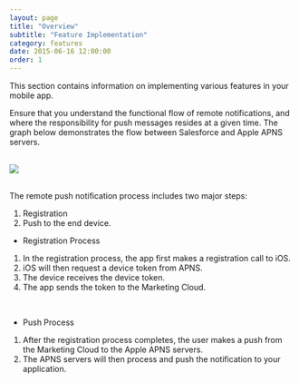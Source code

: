 ```yaml
---
layout: page
title: "Overview"
subtitle: "Feature Implementation"
category: features
date: 2015-06-16 12:00:00
order: 1
---
```

This section contains information on implementing various features in your mobile app. 

Ensure that you understand the functional flow of remote notifications, and where the responsibility for push messages resides at a given time. The graph below demonstrates the flow between Salesforce and Apple APNS servers. 

<br />
<img class="img-responsive" src="{{ site.baseurl }}/assets/Overview_Features_Step1_b.png" /><br />
<br />

The remote push notification process includes two major steps:

1. Registration
1. Push to the end device.

* Registration Process
1. In the registration process, the app first makes a registration call to iOS.
1. iOS will then request a device token from APNS.
1. The device receives the device token.
1. The app sends the token to the Marketing Cloud.

<br/>

* Push Process
1. After the registration process completes, the user makes a push from the Marketing Cloud to the Apple APNS servers.
1. The APNS servers will then process and push the notification to your application.
